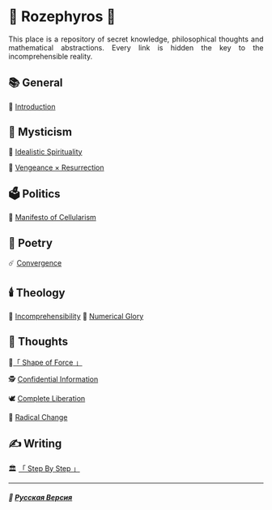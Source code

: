 # 🌹 Rozephyros 🌹
<p align="justify">This place is a repository of secret knowledge, philosophical thoughts and mathematical abstractions. Every link is hidden the key to the incomprehensible reality.</p>

## 📚 General
🥀 [Introduction](introduction.md)
## 🔮 Mysticism
🔮 [Idealistic Spirituality](mirage.md)

🧙 [Vengeance × Resurrection](coronzon.md)
## 🗳️ Politics
🦠 [Manifesto of Cellularism](cellularism.md)
## 📝 Poetry
☄️ [Convergence](convergence.md)
## 🕯️ Theology
🔮 [Incomprehensibility](incomprehensibility.md)
🧮 [Numerical Glory](numericalglory.md)
## 💭 Thoughts
👊[「 Shape of Force 」](shape_of_force.md)

🕵️ [Confidential Information](confidential.md)

🕊️ [Complete Liberation](liberation.md)


🦸 [Radical Change](true_heroism.md)
## ✍️ Writing
🏛️ [「 Step By Step 」](step_by_step.md)

***

##### 🌻 [Русская Версия](index-2.md)




